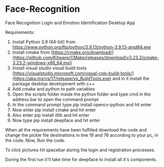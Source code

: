 # Face-Recognition
Face Recognition Login and Emotion Identification Desktop App

Requirements:
1. Install Python 3.9 (64-bit) from https://www.python.org/ftp/python/3.9.13/python-3.9.13-amd64.exe
2. Install cmake from [https://cmake.org/download/](https://github.com/Kitware/CMake/releases/download/v3.23.2/cmake-3.23.2-windows-x86_64.msi)
3. Install visual studio visual build tools [https://visualstudio.microsoft.com/visual-cpp-build-tools/](https://aka.ms/vs/17/release/vs_BuildTools.exe) and in it install the package desktop development with c++
4. Add cmake and python to path variables
6. Open the scripts folder inside the python folder and type cmd in the address bar to open the command prompt
7. In the command prompt type pip install opencv-python and hit enter
8. Now enter pip install cmake and hit enter
9. Also enter pip install dlib and hit enter
10. Now type pip install deepface and hit enter


When all the requirements have been fulfilled download the code and change the pickle file destinations in line 19 and 76 according to your pc, in the code.
Now, Run the code.

To click pictures hit spacebar during the login and registration processes.

During the first run it'll take time for deepface to install all it's components.
